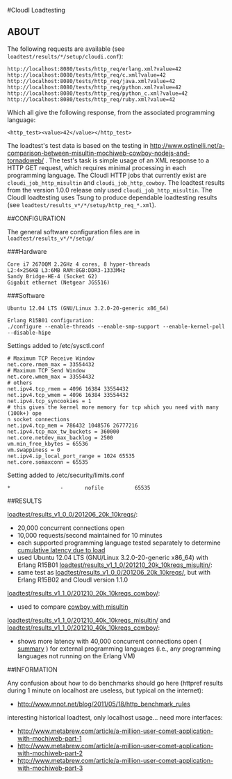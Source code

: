 #CloudI Loadtesting

## ABOUT

The following requests are available (see `loadtest/results/*/setup/cloudi.conf`):

    http://localhost:8080/tests/http_req/erlang.xml?value=42
    http://localhost:8080/tests/http_req/c.xml?value=42
    http://localhost:8080/tests/http_req/java.xml?value=42
    http://localhost:8080/tests/http_req/python.xml?value=42
    http://localhost:8080/tests/http_req/python_c.xml?value=42
    http://localhost:8080/tests/http_req/ruby.xml?value=42

Which all give the following response, from the associated programming language:

    <http_test><value>42</value></http_test>

The loadtest's test data is based on the testing in
http://www.ostinelli.net/a-comparison-between-misultin-mochiweb-cowboy-nodejs-and-tornadoweb/ .  The test's task is simple usage of an XML response to a
HTTP GET request, which requires minimal processing in each programming
language.  The CloudI HTTP jobs that currently exist
are `cloudi_job_http_misultin` and `cloudi_job_http_cowboy`.
The loadtest results from the version 1.0.0 release only
used `cloudi_job_http_misultin`.  The CloudI loadtesting uses Tsung to
produce dependable loadtesting results
(see `loadtest/results_v*/*/setup/http_req_*.xml`).

##CONFIGURATION

The general software configuration files are in `loadtest/results_v*/*/setup/`

###Hardware

    Core i7 2670QM 2.2GHz 4 cores, 8 hyper-threads
    L2:4×256KB L3:6MB RAM:8GB:DDR3-1333MHz
    Sandy Bridge-HE-4 (Socket G2)
    Gigabit ethernet (Netgear JGS516)

###Software

    Ubuntu 12.04 LTS (GNU/Linux 3.2.0-20-generic x86_64)

    Erlang R15B01 configuration:
    ./configure --enable-threads --enable-smp-support --enable-kernel-poll --disable-hipe

Settings added to /etc/sysctl.conf

    # Maximum TCP Receive Window
    net.core.rmem_max = 33554432
    # Maximum TCP Send Window
    net.core.wmem_max = 33554432
    # others
    net.ipv4.tcp_rmem = 4096 16384 33554432
    net.ipv4.tcp_wmem = 4096 16384 33554432
    net.ipv4.tcp_syncookies = 1
    # this gives the kernel more memory for tcp which you need with many (100k+) ope
    n socket connections
    net.ipv4.tcp_mem = 786432 1048576 26777216
    net.ipv4.tcp_max_tw_buckets = 360000
    net.core.netdev_max_backlog = 2500
    vm.min_free_kbytes = 65536
    vm.swappiness = 0
    net.ipv4.ip_local_port_range = 1024 65535
    net.core.somaxconn = 65535

Setting added to /etc/security/limits.conf

    *                -       nofile          65535

##RESULTS

[loadtest/results_v1_0_0/201206_20k_10kreqs/](https://github.com/okeuday/CloudI/tree/master/src/tests/http_req/loadtest/results_v1_0_0/201206_20k_10kreqs):
* 20,000 concurrent connections open
* 10,000 requests/second maintained for 10 minutes
* each supported programming language tested separately to determine [cumulative latency due to load](http://cloudi.org/faq.html#5_LoadTesting)
* used Ubuntu 12.04 LTS (GNU/Linux 3.2.0-20-generic x86_64) with Erlang R15B01
[loadtest/results_v1_1_0/201210_20k_10kreqs_misultin/](https://github.com/okeuday/CloudI/tree/master/src/tests/http_req/loadtest/results_v1_1_0/201210_20k_10kreqs_misultin):
* same test as [loadtest/results_v1_0_0/201206_20k_10kreqs/](https://github.com/okeuday/CloudI/tree/master/src/tests/http_req/loadtest/results_v1_0_0/201206_20k_10kreqs), but with Erlang R15B02 and CloudI version 1.1.0

[loadtest/results_v1_1_0/201210_20k_10kreqs_cowboy/](https://github.com/okeuday/CloudI/tree/master/src/tests/http_req/loadtest/results_v1_1_0/201210_20k_10kreqs_cowboy):
* used to compare [cowboy with misultin](https://github.com/okeuday/CloudI/tree/master/src/tests/http_req/loadtest/results_v1_1_0/201210_summary.pdf)

[loadtest/results_v1_1_0/201210_40k_10kreqs_misultin/](https://github.com/okeuday/CloudI/tree/master/src/tests/http_req/loadtest/results_v1_1_0/201210_40k_10kreqs_misultin) and [loadtest/results_v1_1_0/201210_40k_10kreqs_cowboy/](https://github.com/okeuday/CloudI/tree/master/src/tests/http_req/loadtest/results_v1_1_0/201210_40k_10kreqs_cowboy):
* shows more latency with 40,000 concurrent connections open ( [summary](https://github.com/okeuday/CloudI/tree/master/src/tests/http_req/loadtest/results_v1_1_0/201210_summary.pdf) ) for external programming languages (i.e., any programming languages not running on the Erlang VM)

##INFORMATION

Any confusion about how to do benchmarks should go here (httpref results during 1 minute on localhost are useless, but typical on the internet):
* http://www.mnot.net/blog/2011/05/18/http_benchmark_rules

interesting historical loadtest, only localhost usage... need more interfaces:
* http://www.metabrew.com/article/a-million-user-comet-application-with-mochiweb-part-1
* http://www.metabrew.com/article/a-million-user-comet-application-with-mochiweb-part-2
* http://www.metabrew.com/article/a-million-user-comet-application-with-mochiweb-part-3

